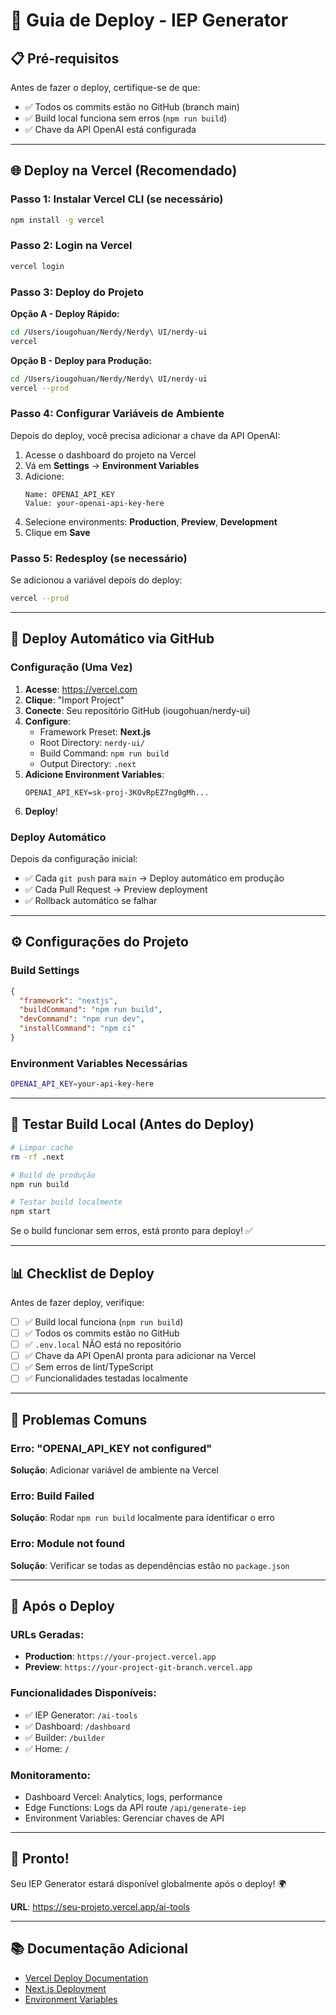 # 🚀 Guia de Deploy - IEP Generator

## 📋 Pré-requisitos

Antes de fazer o deploy, certifique-se de que:

- ✅ Todos os commits estão no GitHub (branch main)
- ✅ Build local funciona sem erros (`npm run build`)
- ✅ Chave da API OpenAI está configurada

---

## 🌐 Deploy na Vercel (Recomendado)

### Passo 1: Instalar Vercel CLI (se necessário)

```bash
npm install -g vercel
```

### Passo 2: Login na Vercel

```bash
vercel login
```

### Passo 3: Deploy do Projeto

**Opção A - Deploy Rápido:**
```bash
cd /Users/iougohuan/Nerdy/Nerdy\ UI/nerdy-ui
vercel
```

**Opção B - Deploy para Produção:**
```bash
cd /Users/iougohuan/Nerdy/Nerdy\ UI/nerdy-ui
vercel --prod
```

### Passo 4: Configurar Variáveis de Ambiente

Depois do deploy, você precisa adicionar a chave da API OpenAI:

1. Acesse o dashboard do projeto na Vercel
2. Vá em **Settings** → **Environment Variables**
3. Adicione:
   ```
   Name: OPENAI_API_KEY
   Value: your-openai-api-key-here
   ```
4. Selecione environments: **Production**, **Preview**, **Development**
5. Clique em **Save**

### Passo 5: Redesploy (se necessário)

Se adicionou a variável depois do deploy:
```bash
vercel --prod
```

---

## 🔗 Deploy Automático via GitHub

### Configuração (Uma Vez)

1. **Acesse**: https://vercel.com
2. **Clique**: "Import Project"
3. **Conecte**: Seu repositório GitHub (iougohuan/nerdy-ui)
4. **Configure**:
   - Framework Preset: **Next.js**
   - Root Directory: `nerdy-ui/`
   - Build Command: `npm run build`
   - Output Directory: `.next`
5. **Adicione Environment Variables**:
   ```
   OPENAI_API_KEY=sk-proj-3KOvRpEZ7ng0gMh...
   ```
6. **Deploy**!

### Deploy Automático

Depois da configuração inicial:
- ✅ Cada `git push` para `main` → Deploy automático em produção
- ✅ Cada Pull Request → Preview deployment
- ✅ Rollback automático se falhar

---

## ⚙️ Configurações do Projeto

### Build Settings

```json
{
  "framework": "nextjs",
  "buildCommand": "npm run build",
  "devCommand": "npm run dev",
  "installCommand": "npm ci"
}
```

### Environment Variables Necessárias

```bash
OPENAI_API_KEY=your-api-key-here
```

---

## 🧪 Testar Build Local (Antes do Deploy)

```bash
# Limpar cache
rm -rf .next

# Build de produção
npm run build

# Testar build localmente
npm start
```

Se o build funcionar sem erros, está pronto para deploy! ✅

---

## 📊 Checklist de Deploy

Antes de fazer deploy, verifique:

- [ ] ✅ Build local funciona (`npm run build`)
- [ ] ✅ Todos os commits estão no GitHub
- [ ] ✅ `.env.local` NÃO está no repositório
- [ ] ✅ Chave da API OpenAI pronta para adicionar na Vercel
- [ ] ✅ Sem erros de lint/TypeScript
- [ ] ✅ Funcionalidades testadas localmente

---

## 🚨 Problemas Comuns

### Erro: "OPENAI_API_KEY not configured"
**Solução**: Adicionar variável de ambiente na Vercel

### Erro: Build Failed
**Solução**: Rodar `npm run build` localmente para identificar o erro

### Erro: Module not found
**Solução**: Verificar se todas as dependências estão no `package.json`

---

## 📱 Após o Deploy

### URLs Geradas:

- **Production**: `https://your-project.vercel.app`
- **Preview**: `https://your-project-git-branch.vercel.app`

### Funcionalidades Disponíveis:

- ✅ IEP Generator: `/ai-tools`
- ✅ Dashboard: `/dashboard`
- ✅ Builder: `/builder`
- ✅ Home: `/`

### Monitoramento:

- Dashboard Vercel: Analytics, logs, performance
- Edge Functions: Logs da API route `/api/generate-iep`
- Environment Variables: Gerenciar chaves de API

---

## 🎉 Pronto!

Seu IEP Generator estará disponível globalmente após o deploy! 🌍

**URL**: https://seu-projeto.vercel.app/ai-tools

---

## 📚 Documentação Adicional

- [Vercel Deploy Documentation](https://vercel.com/docs)
- [Next.js Deployment](https://nextjs.org/docs/deployment)
- [Environment Variables](https://vercel.com/docs/environment-variables)
